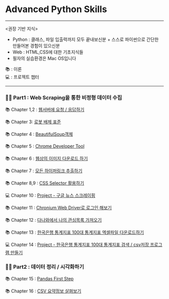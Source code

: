 # Advanced Python Skills
***

<권장 기반 지식>

- Python : 클래스, 파일 입출력까지 모두 끝내보신분 + 스스로 파이썬으로 간단한 만들어본 경험이 있으신분
- Web : HTML,CSS에 대한 기초지식들  
- 필자의 실습환경은 Mac OS입니다

📚 : 이론<br>
💻 : 프로젝트 챕터
***
### 🧑‍💻 Part1 : Web Scraping을 통한 비정형 데이터 수집

📚 Chapter 1,2 : [웹서버에 요청 / 응답하기](https://github.com/J-hoplin1/Useful_Python_Skills/tree/main/Part1_WebScraping/ch1_2)

📚 Chapter 3: [로봇 배제 표준](https://github.com/J-hoplin1/Useful_Python_Skills/blob/main/Part1_WebScraping/ch3/ch3.md)

📚 Chapter 4 : [BeautifulSoup객체](https://github.com/J-hoplin1/Useful_Python_Skills/blob/main/Part1_WebScraping/ch4/ch4.md)

📚 Chapter 5 : [Chrome Developer Tool](https://github.com/J-hoplin1/Useful_Python_Skills/blob/main/Part1_WebScraping/ch5/ch5.md)

📚 Chapter 6 : [웹상의 이미지 다운로드 하기](https://github.com/J-hoplin1/Useful_Python_Skills/blob/main/Part1_WebScraping/ch6/ch6.md)

📚 Chapter 7 : [모든 하이퍼링크 추출하기](https://github.com/J-hoplin1/Useful_Python_Skills/blob/main/Part1_WebScraping/ch7/ch7.md)

📚 Chapter 8,9 : [CSS Selector 활용하기](https://github.com/J-hoplin1/Useful_Python_Skills/blob/main/Part1_WebScraping/ch8_9/ch8_9.md)

💻 Chapter 10 : [Project - 구글 뉴스 스크레이핑](https://github.com/J-hoplin1/Useful_Python_Skills/blob/main/Part1_WebScraping/ch10/ch10.md)

📚 Chapter 11 : [Chronium Web Driver로 로그인 해보기](https://github.com/J-hoplin1/Useful_Python_Skills/blob/main/Part1_WebScraping/ch11/ch11.md)

📚 Chapter 12 : [다나와에서 나의 관심목록 가져오기](https://github.com/J-hoplin1/Useful_Python_Skills/blob/main/Part1_WebScraping/ch12/ch12.md)

📚 Chapter 13 : [한국은행 통계지표 100대 통계지표 엑셀파일 다운로드하기](https://github.com/J-hoplin1/Useful_Python_Skills/blob/main/Part1_WebScraping/ch13/ch13.md)

💻 Chapter 14 : [Project - 한국은행 통계지표 100대 통계지표 검색 / csv저장 프로그램 만들기](https://github.com/J-hoplin1/Useful_Python_Skills/blob/main/Part1_WebScraping/ch14/ch14.md)

### 🧑‍💻 Part2 : 데이터 정리 / 시각화하기

📚 Chapter 15 : [Pandas First Step](https://github.com/J-hoplin1/Useful_Python_Skills/blob/main/Part2_Data_Processing_Visualization/ch15/ch15.md)

📚 Chapter 16 : [CSV 요약정보 살펴보기](https://github.com/J-hoplin1/Useful_Python_Skills/blob/main/Part2_Data_Processing_Visualization/ch16/ch16_View_DataFrame_Contents.ipynb)
